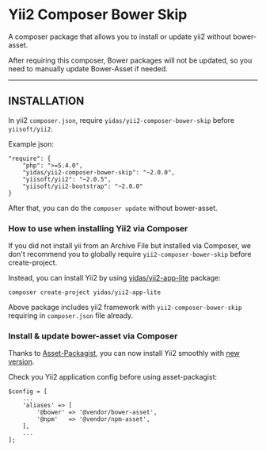 Yii2 Composer Bower Skip
=====

A composer package that allows you to install or update yii2 without bower-asset.

After requiring this composer, Bower packages will not be updated, so you need to manually update Bower-Asset if needed.

---

INSTALLATION
-----

In yii2 `composer.json`, require `yidas/yii2-composer-bower-skip` before `yiisoft/yii2`.

Example json:
```
"require": {
    "php": ">=5.4.0",
    "yidas/yii2-composer-bower-skip": "~2.0.0",
    "yiisoft/yii2": "~2.0.5",
    "yiisoft/yii2-bootstrap": "~2.0.0"
}
```

After that, you can do the `composer update` without bower-asset.


### How to use when installing Yii2 via Composer

If you did not install yii from an Archive File but installed via Composer, we don't recommend you to globally require `yii2-composer-bower-skip` before create-project.

Instead, you can install Yii2 by using [yidas/yii2-app-lite](https://github.com/yidas/yii2-app-lite) package:

    composer create-project yidas/yii2-app-lite

Above package includes yii2 framework with `yii2-composer-bower-skip` requiring in `composer.json` file already.


### Install & update bower-asset via Composer 

Thanks to [Asset-Packagist](https://asset-packagist.org/), you can now install Yii2 smoothly with [new version](https://github.com/yiisoft/yii2-app-basic/commit/fc2ec7dfee9313288171e2fe8a5b80e22c1e1509).

Check you Yii2 application config before using asset-packagist:

    $config = [
        ...
        'aliases' => [
            '@bower' => '@vendor/bower-asset',
            '@npm'   => '@vendor/npm-asset',
        ],
        ...
    ];

